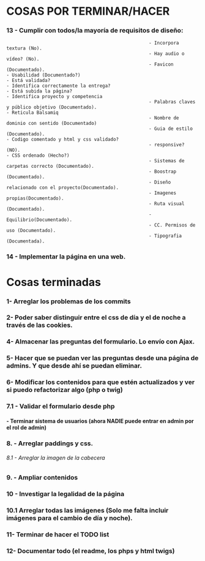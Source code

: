 #   COSAS POR TERMINAR/HACER

### 13 - Cumplir con todos/la mayoría de requisitos de diseño:
                                                        - Incorpora textura (No). 
                                                        - Hay audio o vídeo? (No).
                                                        - Favicon (Documentado).
    - Usabilidad (Documentado?)
    - Está validada?
    - Identifica correctamente la entrega?
    - Está subida la página?
    - Identifica proyecto y competencia
                                                        - Palabras claves y público objetivo (Documentado).
    - Reticula Balsamiq
                                                        - Nombre de dominio con sentido (Documentado)
                                                        - Guia de estilo (Documentado).
    - Codigo comentado y html y css validado?
                                                        - responsive? (NO).
    - CSS ordenado (Hecho?)
                                                        - Sistemas de carpetas correcto (Documentado).
                                                        - Boostrap (Documentado).
                                                        - Diseño relacionado con el proyecto(Documentado).
                                                        - Imagenes propias(Documentado).
                                                        - Ruta visual (Documentado).
                                                        - Equilibrio(Documentado).
                                                        - CC. Permisos de uso (Documentado).
                                                        - Tipografia (Documentada).

### 14 - Implementar la página en una web.

# Cosas terminadas

### 1- Arreglar los problemas de los commits


### 2- Poder saber distinguir entre el css de día y el de noche a través de las cookies.

### 4- Almacenar las preguntas del formulario. Lo envío con Ajax.

### 5- Hacer que se puedan ver las preguntas desde una página de admins. Y que desde ahí se puedan eliminar.

### 6- Modificar los contenidos para que estén actualizados y ver si puedo refactorizar algo (php o twig)


### 7.1 - Validar el formulario desde php
####    - Terminar sistema de usuarios (ahora NADIE puede entrar en admin por el rol de admin)

### 8. - Arreglar paddings y css.
######    8.1 - Arreglar la imagen de la cabecera

### 9. - Ampliar contenidos

### 10 - Investigar la legalidad de la página
### 10.1 Arreglar todas las imágenes (Solo me falta incluir imágenes para el cambio de día y noche).

### 11- Terminar de hacer el TODO list

### 12- Documentar todo (el readme, los phps y html twigs)  
